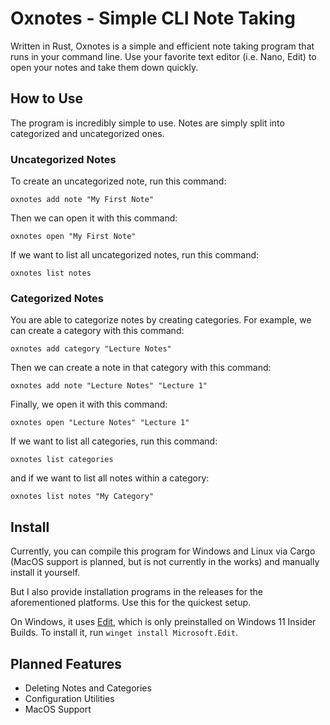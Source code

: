 # Oxnotes - Simple CLI Note Taking
Written in Rust, Oxnotes is a simple and efficient note taking program that runs in your command line. Use your favorite text editor (i.e. Nano, Edit) to open your notes and take them down quickly.

## How to Use
The program is incredibly simple to use. Notes are simply split into categorized and uncategorized ones.

### Uncategorized Notes
To create an uncategorized note, run this command:

`oxnotes add note "My First Note"`

Then we can open it with this command:

`oxnotes open "My First Note"`

If we want to list all uncategorized notes, run this command:

`oxnotes list notes`

### Categorized Notes
You are able to categorize notes by creating categories. For example, we can create a category with this command:

`oxnotes add category "Lecture Notes"`

Then we can create a note in that category with this command:

`oxnotes add note "Lecture Notes" "Lecture 1"`

Finally, we open it with this command:

`oxnotes open "Lecture Notes" "Lecture 1"`

If we want to list all categories, run this command:

`oxnotes list categories`

and if we want to list all notes within a category:

`oxnotes list notes "My Category"`

## Install
Currently, you can compile this program for Windows and Linux via Cargo (MacOS support is planned, but is not currently in the works) and manually install it yourself.

But I also provide installation programs in the releases for the aforementioned platforms. Use this for the quickest setup.

On Windows, it uses [Edit](https://github.com/microsoft/edit), which is only preinstalled on Windows 11 Insider Builds. To install it, run `winget install Microsoft.Edit`.

## Planned Features
- Deleting Notes and Categories
- Configuration Utilities
- MacOS Support
